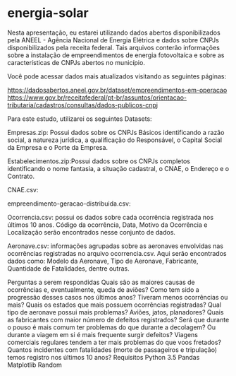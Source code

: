 # energia-solar

Nesta apresentação, eu estarei utilizando dados abertos disponibilizados pela ANEEL - Agência Nacional de Energia Elétrica e dados sobre CNPJs disponibilizados pela receita federal. Tais arquivos conterão informações sobre a instalação de empreendimentos de energia fotovoltaíca e sobre as características de CNPJs abertos no município.

Você pode acessar dados mais atualizados visitando as seguintes páginas:

https://dadosabertos.aneel.gov.br/dataset/empreendimentos-em-operacao
https://www.gov.br/receitafederal/pt-br/assuntos/orientacao-tributaria/cadastros/consultas/dados-publicos-cnpj



Para este estudo, utilizarei os seguintes Datasets:

Empresas.zip: Possui dados sobre os CNPJs Básicos identificando a razão social, a natureza jurídica, a qualificação do Responsável, o Capital Social da Empresa e o Porte da Empresa.

Estabelecimentos.zip:Possui dados sobre os CNPJs completos identificando o nome fantasia, a situação cadastral, o CNAE, o Endereço e o Contrato.

CNAE.csv:

empreendimento-geracao-distribuida.csv:


Ocorrencia.csv: possui os dados sobre cada ocorrência registrada nos últimos 10 anos. Código da ocorrência, Data, Motivo da Ocorrência e Localização serão encontrados nesse conjunto de dados.

Aeronave.csv: informações agrupadas sobre as aeronaves envolvidas nas ocorrências registradas no arquivo ocorrencia.csv. Aqui serão encontrados dados como: Modelo da Aeronave, Tipo de Aeronave, Fabricante, Quantidade de Fatalidades, dentre outras.

Perguntas a serem respondidas
Quais são as maiores causas de ocorrências e, eventualmente, queda de aviões?
Como tem sido a progressão desses casos nos últimos anos? Tiveram menos ocorrências ou mais?
Quais os estados que mais possuem ocorrências registradas?
Qual tipo de aeronave possui mais problemas? Aviões, jatos, planadores?
Quais as fabricantes com maior número de defeitos registrados?
Será que durante o pouso é mais comum ter problemas do que durante a decolagem? Ou durante a viagem em si é mais frequente surgir defeitos?
Viagens comerciais regulares tendem a ter mais problemas do que voos fretados?
Quantos incidentes com fatalidades (morte de passageiros e tripulação) temos registro nos últimos 10 anos?
Requisitos
Python 3.5
Pandas
Matplotlib
Random
